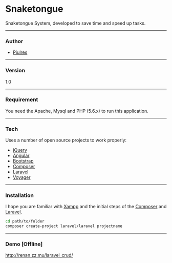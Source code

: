 # Snaketongue
Snaketongue System, developed to save time and speed up tasks.

----
### Author
* [Piulres]

----
### Version
1.0

----
### Requirement
You need the Apache, Mysql and PHP (5.6.x) to run this application.

----
### Tech
Uses a number of open source projects to work properly:

* [jQuery]
* [Angular]
* [Bootstrap]
* [Composer]
* [Laravel]
* [Voyager]

----
### Installation
I hope you are familiar with [Xampp](https://www.apachefriends.org/pt_br/index.html) and the initial steps of the [Composer](https://scotch.io/tutorials/a-beginners-guide-to-composer) and [Laravel](http://www.darwinbiler.com/how-to-install-laravel-on-wamp-for-beginners/).


```sh
cd path/to/folder
composer create-project laravel/laravel projectname

```

----
### Demo [Offline]
http://renan.zz.mu/laravel_crud/

   [Piulres]: <https://github.com/Piulres/>
   [Composer]: <https://getcomposer.org/>
   [jQuery]: <http://jquery.com/>
   [Angular]: <https://angularjs.org/>
   [Laravel]: <https://laravel.com/>
   [Bootstrap]: <http://getbootstrap.com/>
   [Voyager]: <https://the-control-group.github.io/voyager/>